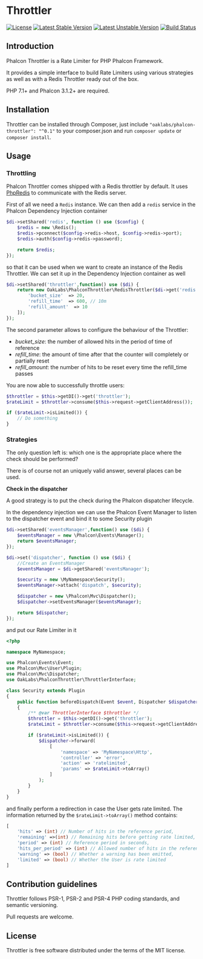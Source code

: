 # Throttler

[![License](https://poser.pugx.org/oaklabs/phalcon-throttler/license)](https://packagist.org/packages/oaklabs/phalcon-throttler)
[![Latest Stable Version](https://poser.pugx.org/oaklabs/phalcon-throttler/v/stable)](https://packagist.org/packages/oaklabs/phalcon-throttler)
[![Latest Unstable Version](https://poser.pugx.org/oaklabs/phalcon-throttler/v/unstable)](https://packagist.org/packages/oaklabs/phalcon-throttler)
[![Build Status](https://travis-ci.org/oak-labs-io/phalcon-throttler.svg)](https://travis-ci.org/oak-labs-io/phalcon-throttler)

## Introduction

Phalcon Throttler is a Rate Limiter for PHP Phalcon Framework.

It provides a simple interface to build Rate Limiters using various strategies as well as with a Redis Throttler ready out of the box.

PHP 7.1+ and Phalcon 3.1.2+ are required.

## Installation
 
Throttler can be installed through Composer, just include `"oaklabs/phalcon-throttler": "^0.1"` to your composer.json and run `composer update` or `composer install`.

## Usage

### Throttling

Phalcon Throttler comes shipped with a Redis throttler by default. 
It uses [PhpRedis](https://github.com/phpredis/phpredis) to communicate with the Redis server.

First of all we need a `Redis` instance. 
We can then add a `redis` service in the Phalcon Dependency Injection container

```php
$di->setShared('redis', function () use ($config) {
    $redis = new \Redis();
    $redis->pconnect($config->redis->host, $config->redis->port);
    $redis->auth($config->redis->password);

    return $redis;
});
``` 

so that it can be used when we want to create an instance of the Redis Throttler.
We can set it up in the Dependency Injection container as well

```php
$di->setShared('throttler',function() use ($di) {
    return new OakLabs\PhalconThrottler\RedisThrottler($di->get('redis'), [
        'bucket_size'  => 20,
        'refill_time'  => 600, // 10m
        'refill_amount'  => 10
    ]);
});
```

The second parameter allows to configure the behaviour of the Throttler:

- *bucket_size*: the number of allowed hits in the period of time of reference
- *refill_time*: the amount of time after that the counter will completely or partially reset
- *refill_amount*: the number of hits to be reset every time the refill_time passes 

You are now able to successfully throttle users:

```php
$throttler = $this->getDI()->get('throttler');
$rateLimit = $throttler->consume($this->request->getClientAddress());

if ($rateLimit->isLimited()) {
    // Do something
}
```

### Strategies

The only question left is: which one is the appropriate place where the check should be performed?

There is of course not an uniquely valid answer, several places can be used. 

**Check in the dispatcher**

A good strategy is to put the check during the Phalcon dispatcher lifecycle.

In the dependency injection we can use the Phalcon Event Manager to listen to the dispatcher event and bind it to some Security plugin

```php
$di->setShared('eventsManager',function() use ($di) {
    $eventsManager = new \Phalcon\Events\Manager();
    return $eventsManager;
});

$di->set('dispatcher', function () use ($di) {
    //Create an EventsManager
    $eventsManager = $di->getShared('eventsManager');

    $security = new \MyNamespace\Security();
    $eventsManager->attach('dispatch', $security);

    $dispatcher = new \Phalcon\Mvc\Dispatcher();
    $dispatcher->setEventsManager($eventsManager);

    return $dispatcher;
});
```

and put our Rate Limiter in it

```php
<?php

namespace MyNamespace;

use Phalcon\Events\Event;
use Phalcon\Mvc\User\Plugin;
use Phalcon\Mvc\Dispatcher;
use OakLabs\PhalconThrottler\ThrottlerInterface;

class Security extends Plugin
{
    public function beforeDispatch(Event $event, Dispatcher $dispatcher)
    {
        /** @var ThrottlerInterface $throttler */
        $throttler = $this->getDI()->get('throttler');
        $rateLimit = $throttler->consume($this->request->getClientAddress());

        if ($rateLimit->isLimited()) {
            $dispatcher->forward(
                [
                    'namespace' => 'MyNamespace\Http',
                    'controller' => 'error',
                    'action' => 'ratelimited',
                    'params' => $rateLimit->toArray()
                ]
            );
        }
    }
}
```

and finally perform a redirection in case the User gets rate limited.
The information returned by the `$rateLimit->toArray()` method contains:

```php
[
    'hits' => (int) // Number of hits in the reference period,
    'remaining' =>(int) // Remaining hits before getting rate limited,
    'period' => (int) // Reference period in seconds,
    'hits_per_period' => (int) // Allowed number of hits in the reference period,
    'warning' => (bool) // Whether a warning has been emitted,
    'limited' => (bool) // Whether the User is rate limited
]
```

## Contribution guidelines

Throttler follows PSR-1, PSR-2 and PSR-4 PHP coding standards, and semantic versioning.

Pull requests are welcome.

## License

Throttler is free software distributed under the terms of the MIT license.
